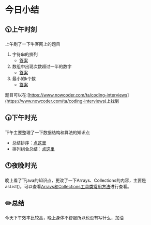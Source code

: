 # 今日小结

## :clock1030:上午时刻

上午刷了一下牛客网上的题目

1. 字符串的排列
   * [答案](https://github.com/zhou-ning/LeetCode/blob/master/niuke/Permutation.java)
2. 数组中出现次数超过一半的数字
   * [答案](https://github.com/zhou-ning/LeetCode/blob/master/niuke/MoreThanHalfNum_Solution.java)
3. 最小的k个数
   * [答案](https://github.com/zhou-ning/LeetCode/blob/master/niuke/GetLeastNumbers_Solution.java)



题目可以在:[https://www.nowcoder.com/ta/coding-interviews](https://www.nowcoder.com/ta/coding-interviews)上找到

## :clock430:下午时光

下午主要整理了一下数据结构和算法的知识点
* 总结排序：[点这里](https://github.com/zhou-ning/Sort)
* 排列组合总结：[点这里](https://www.cnblogs.com/zhou-ning/articles/13183953.html)

## :clock11:夜晚时光

晚上看了下java的知识点，更改了一下Arrays、Collections的内容，主要是asList()，可以查看[Arrays和Collections工具类常用方法](https://www.cnblogs.com/zhou-ning/articles/13178156.html)进行查看。




## :pencil2:总结

今天下午效率比较高，晚上身体不舒服所以也没有写什么，加油